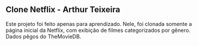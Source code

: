 ## Clone Netflix - Arthur Teixeira

Este projeto foi feito apenas para aprendizado. 
Nele, foi clonada somente a página inicial da Netflix, com exibição de filmes categorizados por gênero.
Dados pêgos do TheMovieDB.
